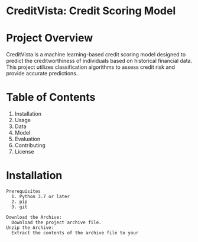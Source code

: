 # CreditVista: Credit Scoring Model
# Project Overview
CreditVista is a machine learning-based credit scoring model designed to predict the creditworthiness of individuals based on historical financial data. This project utilizes classification algorithms to assess credit risk and provide accurate predictions.

# Table of Contents
1. Installation
2. Usage
3. Data
4. Model
5. Evaluation
6. Contributing
7. License

# Installation
    Prerequisites
      1. Python 3.7 or later
      2. pip
      3. git

    Download the Archive:
      Download the project archive file.
    Unzip the Archive:
      Extract the contents of the archive file to your
